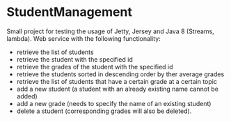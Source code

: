 # StudentManagement

Small project for testing the usage of Jetty, Jersey and Java 8 (Streams, lambda). Web service with the following functionality:
  - retrieve the list of students
  - retrieve the student with the specified id
  - retrieve the grades of the student with the specified id
  - retrieve the students sorted in descending order by ther average grades
  - retrieve the list of students that have a certain grade at a certain topic
  - add a new student (a student with an already existing name cannot be added)
  - add a new grade (needs to specify the name of an existing student)
  - delete a student (corresponding grades will also be deleted).
